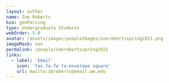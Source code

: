 ```yaml
---
layout: author
name: Zoe Roberts
bio: geoParsing
type: Undergraduate Students
webOrder: 5.0
avatar: /assets/images/peopleImages/zoerobertsspring2021.png
imageMask: nan
permalink: /people/zoerobertsspring2021
links:
  - label: 'Email'
    icon: 'fas fa-fw fa-envelope square'
    url: mailto:zbroberts@email.wm.edu
---
```

